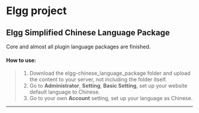 Elgg project
==========

Elgg Simplified Chinese Language Package
---------------------------------------------------
Core and almost all plugin language packages are finished.
#### How to use: 
>1. Download the elgg-chinese_language_package folder and upload the content to your server, not including the folder itself.
>2.  Go to **Administrator**, **Setting**, **Basic Setting**, set up your website default language to Chinese.
>3.  Go to your own **Account** setting, set up your language as Chinese.

----
